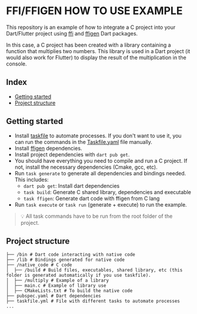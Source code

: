 # FFI/FFIGEN HOW TO USE EXAMPLE

This repository is an example of how to integrate a C project into your Dart/Flutter project using [ffi](https://pub.dev/packages/ffi) and [ffigen](https://pub.dev/packages/ffigen) Dart packages.

In this case, a C project has been created with a library containing a function that multiplies two numbers. This library is used in a Dart project (it would also work for Flutter) to display the result of the multiplication in the console.

## Index
* [Getting started](#getting-started)
* [Project structure](#project-structure)

<a name="getting-started"></a>
## Getting started
* Install [taskfile](https://taskfile.dev/installation/) to automate processes. If you don't want to use it, you can run the commands in the [Taskfile.yaml](https://github.com/danielalvarezm/ffi-how-to-use/blob/main/Taskfile.yaml) file manually.
* Install [ffigen](https://pub.dev/packages/ffigen#installing-llvm) dependencies.
* Install project dependencies with `dart pub get`.
* You should have everything you need to compile and run a C project. If not, install the necessary dependencies (Cmake, gcc, etc).
* Run `task generate` to generate all dependencies and bindings needed. This includes:
    *  `dart pub get`: Install dart dependencies
    * `task build`: Generate C shared library, dependencies and executable 
    * `task ffigen`: Generate dart code with ffigen from C lang
* Run `task execute` or `task run` (generate + execute) to run the example.

>💡 All task commands have to be run from the root folder of the project.

<a name="project-structure"></a>
## Project structure
```
├── /bin # Dart code interacting with native code
├── /lib # Bindings generated for native code
├── /native_code # C code
│  ├── /build # Build files, executables, shared library, etc (this folder is generated automatically if you use taskfile).
│  ├── /multiply # Example of a library
│  ├── main.c # Example of library use
│  ├── CMakeLists.txt # To build the native code
├── pubspec.yaml # Dart dependencies
├── taskfile.yml # File with different tasks to automate processes
...
```
